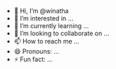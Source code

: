- 👋 Hi, I’m @winatha
- 👀 I’m interested in ...
- 🌱 I’m currently learning ...
- 💞️ I’m looking to collaborate on ...
- 📫 How to reach me ...
- 😄 Pronouns: ...
- ⚡ Fun fact: ...

<!---
winatha/winatha is a ✨ special ✨ repository because its `README.md` (this file) appears on your GitHub profile.
You can click the Preview link to take a look at your changes.
--->
